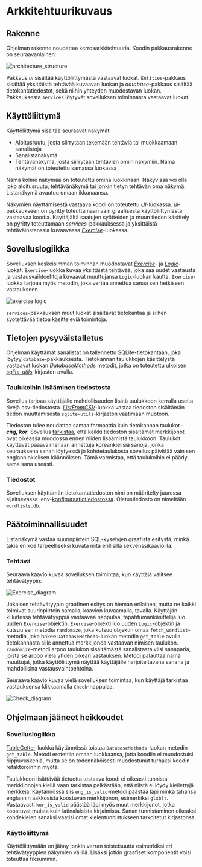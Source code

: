 # Arkkitehtuurikuvaus

## Rakenne

Ohjelman rakenne noudattaa kerrosarkkitehtuuria. Koodin pakkausrakenne on seuraavanlainen:

![architecture_structure](https://user-images.githubusercontent.com/56031728/147282521-9da686cc-1d7a-45ff-a6ec-7e074e820f2e.png)

Pakkaus *ui* sisältää käyttöliittymästä vastaavat luokat. `Entities`-pakkaus sisältää yksittäistä tehtävää kuvaavan luokan ja *database*-pakkaus sisältää tietokantatiedostot, sekä niihin yhteyden muodostavan luokan. Pakkauksesta `services` löytyvät sovelluksen toiminnasta vastaavat luokat.

## Käyttöliittymä
Käyttöliittymä sisältää seuraavat näkymät:
- Aloitusruutu, josta siirrytään tekemään tehtäviä tai muokkaamaan sanalistoja
- Sanalistanäkymä
- Tehtävänäkymä, josta siirrytään tehtävien omiin näkymiin. Nämä näkymät on toteutettu samassa luokassa

Nämä kolme näkymää on toteutettu omina luokkinaan. Näkyvissä voi olla joko aloitusruutu, tehtävänäkymä tai jonkin tietyn tehtävän oma näkymä. Listanäkymä avautuu omaan ikkunaansa.

Näkymien näyttämisestä vastaava koodi on toteutettu [*UI*](../src/ui/ui.py)-luokassa. [*ui*](../src/ui)-pakkaukseen on pyritty toteuttamaan vain graafisesta käyttöliittymästä vastaavaa koodia. Käyttäjältä saatujen syötteiden ja muun tiedon käsittely on pyritty toteuttamaan *services*-pakkauksessa ja yksittäistä tehtäväinstanssia kuvaavassa [*Exercise*](../src/entities/exercise.py)-luokassa.

## Sovelluslogiikka

Sovelluksen keskeisimmän toiminnan muodostavat [*Exercise*](../src/entities/exercise.py)- ja [*Logic*](../src/services/logic.py)-luokat. `Exercise`-luokka kuvaa yksittäistä tehtävää, joka saa uudet vastausta ja vastausvaihtoehtoja kuvaavat muuttujansa `Logic`-luokan kautta. `Exercise`-luokka tarjoaa myös metodin, joka vertaa annettua sanaa sen hetkiseen vastaukseen.

![exercise logic](https://user-images.githubusercontent.com/56031728/147287294-b09b0990-b576-400c-bb7b-3604755e2669.png)

`services`-pakkauksen muut luokat sisältävät tietokantaa ja siihen syötettävää tietoa käsitteleviä toimintoja.

## Tietojen pysyväistalletus

Ohjelman käyttämät sanalistat on tallennettu SQLite-tietokantaan, joka löytyy `database`-pakkauksesta. Tietokannan taulukkojen käsittelystä vastaavat luokan [*DatabaseMethods*](../src/services/database_methods.py) metodit, jotka on toteutettu ulkoisen [*sqlite-utils*](https://sqlite-utils.datasette.io/en/stable/)-kirjaston avulla.

### Taulukoihin lisääminen tiedostosta

Sovellus tarjoaa käyttäjälle mahdollisuuden lisätä taulukkoon kerralla useita rivejä csv-tiedostosta. [*ListFromCSV*](../src/services/csv_handler.py)-luokka vastaa tiedoston sisältämän tiedon muuttamisesta `sqlite-utils`-kirjaston vaatimaan muotoon.

Tiedoston tulee noudattaa samaa formaattia kuin tietokannan taulukot - ***eng, kor***. Sovellus [tarkistaa](../src/services/valid_entry_check.py), että kaikki tiedoston sisältämät merkkijonot ovat oikeassa muodossa ennen niiden lisäämistä taulukkoon. Taulukot käyttävät pääavaimenaan annettuja koreankielisiä sanoja, jonka seurauksena sanan löytyessä jo kohdetaulukosta sovellus päivittää vain sen englanninkielisen käännöksen. Tämä varmistaa, että taulukoihin ei päädy sama sana useasti.

### Tiedostot

Sovelluksen käyttämän tietokantatiedoston nimi on määritelty juuressa sijaitsevassa .env-[konfiguraatiotiedostossa](https://github.com/h4lk0/ot-harjoitustyo/blob/master/Projekti/.env). Oletustiedosto on nimeltään `wordlists.db`.

## Päätoiminnallisuudet

Listanäkymä vastaa suurinpiirtein SQL-kyselyjen graafista esitystä, minkä takia en koe tarpeelliseksi kuvata niitä erillisillä sekvenssikaavioilla.

### Tehtävä
Seuraava kaavio kuvaa sovelluksen toimintaa, kun käyttäjä valitsee tehtävätyypin:

![Exercise_diagram](https://user-images.githubusercontent.com/56031728/147293947-8f91fc12-b7a5-4ab8-83ff-32c83da20545.png)

Jokaisen tehtävätyypin graafinen esitys on hieman erilainen, mutta ne kaikki toimivat suurinpiirtein samalla, kaavion kuvaamalla, tavalla. Käyttäjän klikatessa tehtävätyyppiä vastaavaa nappulaa, tapahtumankäsittelijä luo uuden `Exercise`-objektin. `Exercise`-objekti luo uuden `Logic`-objektin ja kutsuu sen metodia `randomize`, joka kutsuu objektin omaa `fetch_wordlist`-metodia, joka hakee `DatabaseMethods`-luokan metodin `get_table` avulla tietokannasta sille annettua merkkijonoa vastaavan nimisen taulukon. `randomize`-metodi arpoo taulukon sisältämästä sanalistasta viisi sanaparia, joista se arpoo vielä yhden oikean vastauksen. Metodi palauttaa nämä muuttujat, jotka käyttöliittymä näyttää käyttäjälle harjoiteltavana sanana ja mahdollisina vastausvaihtoehtoina.

Seuraava kaavio kuvaa vielä sovelluksen toimintaa, kun käyttäjä tarkistaa vastauksensa klikkaamalla `Check`-nappulaa.

![Check_diagram](https://user-images.githubusercontent.com/56031728/147296124-7eef5c31-304e-47fc-a5a2-7cc9b0cefbc1.png)

## Ohjelmaan jääneet heikkoudet

### Sovelluslogiikka

[TableGetter](../src/services/table_getter.py)-luokka käytännössä toistaa `DatabaseMethods`-luokan metodin `get_table`. Metodi erotettiin omaan luokkaansa, jotta koodiin ei muodostuisi riippuvuskehiä, mutta se on todennäköisesti muodostunut turhaksi koodin refaktoroinnin myötä.

Taulukkoon lisättävää tietuetta testaava koodi ei oikeasti tunnista merkkijonojen kieliä vaan tarkistaa pelkästään, että niistä ei löydy kiellettyjä merkkejä. Käytännössä siis `eng_is_valid`-metodi päästää läpi minkä tahansa englannin aakkosista koostuvan merkkijonon, esimerkiksi `glxblt`. Vastaavasti `kor_is_valid` päästää läpi myös muut merkkijonot, jotka koostuvat muista kuin latinalaisista kirjaimista. Sanan tunnistaminen oikeaksi kohdekielen sanaksi vaatisi omat kielentunnistukseen tarkoitetut kirjastonsa.

### Käyttöliittymä

Käyttöliittymään on jääny jonkin verran toisteisuutta esimerkiksi eri tehtävätyyppien näkymien välillä. Lisäksi jotkin graafiset komponentit voisi toteuttaa fiksummin.
